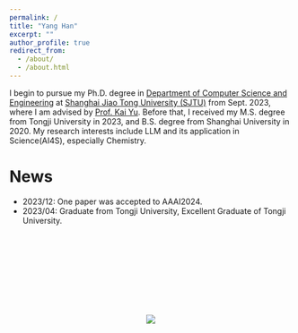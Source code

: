 ```yaml
---
permalink: /
title: "Yang Han"
excerpt: ""
author_profile: true
redirect_from: 
  - /about/
  - /about.html
---
```


I begin to pursue my Ph.D. degree in [Department of Computer Science and Engineering](https://www.cs.sjtu.edu.cn/) at [Shanghai Jiao Tong University (SJTU)](https://en.sjtu.edu.cn/) from Sept. 2023, where I am advised by [Prof. Kai Yu](https://scholar.google.hk/citations?hl=zh-CN&user=APssqUMAAAAJ&view_op=list_works&sortby=pubdate). Before that, I received my M.S. degree from Tongji University in 2023, and B.S. degree from Shanghai University in 2020.
My research interests include LLM and its application in Science(AI4S), especially Chemistry.

News
======
* 2023/12: One paper was accepted to AAAI2024.
* 2023/04: Graduate from Tongji University, Excellent Graduate of Tongji University.


<p align="center" style="margin-top: 160px">
  <a href='https://clustrmaps.com/site/1bx0c'  title='Visit tracker'><img src='//clustrmaps.com/map_v2.png?cl=ffffff&w=360&t=tt&d=CvMTMHAaE26zdid-IC6cW4pYtPFbxAIUvD1MDAZOGLc'/></a>
</p>
